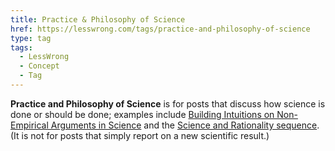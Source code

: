 ```yaml
---
title: Practice & Philosophy of Science
href: https://lesswrong.com/tags/practice-and-philosophy-of-science
type: tag
tags:
  - LessWrong
  - Concept
  - Tag
---
```


**Practice and Philosophy of Science** is for posts that discuss how science is done or should be done; examples include [Building Intuitions on Non-Empirical Arguments in Science](https://www.lesswrong.com/posts/tSemJckYr29Gnxod2/building-intuitions-on-non-empirical-arguments-in-science) and the [Science and Rationality sequence](https://www.lesswrong.com/s/fxynfGCSHpY4FmBZy). (It is not for posts that simply report on a new scientific result.)